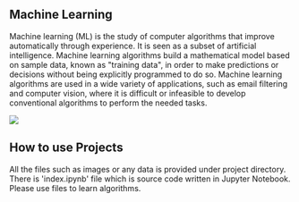 ## Machine Learning

Machine learning (ML) is the study of computer algorithms that improve automatically through experience. It is seen as a subset of artificial intelligence. Machine learning algorithms build a mathematical model based on sample data, known as "training data", in order to make predictions or decisions without being explicitly programmed to do so. Machine learning algorithms are used in a wide variety of applications, such as email filtering and computer vision, where it is difficult or infeasible to develop conventional algorithms to perform the needed tasks.

![](https://community-cdn-digitalocean-com.global.ssl.fastly.net/assets/tutorials/images/large/introduction-to-machine-learning_social.png?1510178550)

## How to use Projects

All the files such as images or any data is provided under project directory. There is 'index.ipynb' file which is source code written in Jupyter Notebook. Please use files to learn algorithms.
